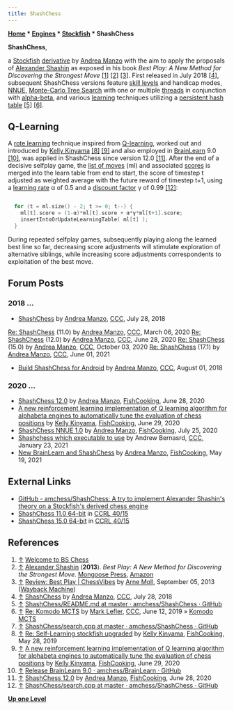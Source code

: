 ```yaml
---
title: ShashChess
---
```

**[Home](Home "Home") \* [Engines](Engines "Engines") \* [Stockfish](Stockfish "Stockfish") \* ShashChess**


**ShashChess**,  

a [Stockfish](Stockfish "Stockfish") [derivative](Category:Derivative "Category:Derivative") by [Andrea Manzo](Andrea_Manzo "Andrea Manzo") with the aim to apply the proposals of [Alexander Shashin](index.php?title=Alexander_Shashin&action=edit&redlink=1 "Alexander Shashin (page does not exist)") as exposed in his book *Best Play: A New Method for Discovering the Strongest Move* <a id="cite-note-1" href="#cite-ref-1">[1]</a> <a id="cite-note-2" href="#cite-ref-2">[2]</a>
<a id="cite-note-3" href="#cite-ref-3">[3]</a>.
First released in July 2018 <a id="cite-note-4" href="#cite-ref-4">[4]</a>,
subsequent ShashChess versions feature [skill levels](Playing_Strength "Playing Strength") and handicap modes, [NNUE](NNUE "NNUE"), [Monte-Carlo Tree Search](Monte-Carlo_Tree_Search "Monte-Carlo Tree Search") with one or multiple [threads](Thread "Thread") in conjunction with [alpha-beta](Alpha-Beta "Alpha-Beta"),
and various [learning](Learning "Learning") techniques utilizing a [persistent hash table](Persistent_Hash_Table "Persistent Hash Table") <a id="cite-note-5" href="#cite-ref-5">[5]</a>
<a id="cite-note-6" href="#cite-ref-6">[6]</a>.



## Q-Learning


A [rote learning](https://en.wikipedia.org/wiki/Rote_learning) technique inspired from [Q-learning](Reinforcement_Learning#Q-Learning "Reinforcement Learning"), worked out and introduced by [Kelly Kinyama](index.php?title=Kelly_Kinyama&action=edit&redlink=1 "Kelly Kinyama (page does not exist)")
<a id="cite-note-8" href="#cite-ref-8">[8]</a>
<a id="cite-note-9" href="#cite-ref-9">[9]</a> 
and also employed in [BrainLearn](index.php?title=BrainLearn&action=edit&redlink=1 "BrainLearn (page does not exist)") 9.0 <a id="cite-note-10" href="#cite-ref-10">[10]</a>,
was applied in ShashChess since version 12.0 <a id="cite-note-11" href="#cite-ref-11">[11]</a>. 
After the end of a decisive selfplay game, the [list of moves](Move_List "Move List") (ml) and associated [scores](Score "Score") is merged into the learn table from end to start, 
the score of timestep t adjusted as weighted average with the future reward of timestep t+1, using a [learning rate](https://en.wikipedia.org/wiki/Q-learning#Learning_Rate) α of 0.5 and a [discount factor](https://en.wikipedia.org/wiki/Q-learning#Discount_factor) γ of 0.99 <a id="cite-note-12" href="#cite-ref-12">[12]</a>:




```C++

  for (t = ml.size() - 2; t >= 0; t--) {
    ml[t].score = (1-α)*ml[t].score + α*γ*ml[t+1].score;
    insertIntoOrUpdateLearningTable( ml[t] );
  }

```

During repeated selfplay games, subsequently playing along the learned best line so far, decreasing score adjustments will stimulate exploration of alternative siblings, while increasing score adjustments correspondents to exploitation of the best move.



## Forum Posts


### 2018 ...


* [ShashChess](http://www.talkchess.com/forum3/viewtopic.php?f=2&t=68093) by [Andrea Manzo](Andrea_Manzo "Andrea Manzo"), [CCC](CCC "CCC"), July 28, 2018


 [Re: ShashChess](http://www.talkchess.com/forum3/viewtopic.php?f=2&t=68093&start=103) (11.0) by [Andrea Manzo](Andrea_Manzo "Andrea Manzo"), [CCC](CCC "CCC"), March 06, 2020
 [Re: ShashChess](http://www.talkchess.com/forum3/viewtopic.php?f=2&t=68093&start=105) (12.0) by [Andrea Manzo](Andrea_Manzo "Andrea Manzo"), [CCC](CCC "CCC"), June 28, 2020
 [Re: ShashChess](http://www.talkchess.com/forum3/viewtopic.php?f=2&t=68093&start=209) (15.0) by [Andrea Manzo](Andrea_Manzo "Andrea Manzo"), [CCC](CCC "CCC"), October 03, 2020
 [Re: ShashChess](http://www.talkchess.com/forum3/viewtopic.php?f=2&t=68093&start=272) (17.1) by [Andrea Manzo](Andrea_Manzo "Andrea Manzo"), [CCC](CCC "CCC"), June 01, 2021
* [Build ShashChess for Android](http://www.talkchess.com/forum3/viewtopic.php?f=7&t=68120&p=769919) by [Andrea Manzo](Andrea_Manzo "Andrea Manzo"), [CCC](CCC "CCC"), August 01, 2018


### 2020 ...


* [ShashChess 12.0](https://groups.google.com/g/fishcooking/c/GLag32ARtKo/m/3Zoaq3-rAwAJ) by [Andrea Manzo](Andrea_Manzo "Andrea Manzo"), [FishCooking](Computer_Chess_Forums "Computer Chess Forums"), June 28, 2020
* [A new reinforcement learning implementation of Q learning algorithm for alphabeta engines to automatically tune the evaluation of chess positions](https://groups.google.com/g/fishcooking/c/6IzmiSCB8lg/m/sFeSq9ykAQAJ) by [Kelly Kinyama](index.php?title=Kelly_Kinyama&action=edit&redlink=1 "Kelly Kinyama (page does not exist)"), [FishCooking](Computer_Chess_Forums "Computer Chess Forums"), June 29, 2020
* [ShashChess NNUE 1.0](https://groups.google.com/d/msg/fishcooking/yWtpz_FY5_Y/RMTG56fkAAAJ) by [Andrea Manzo](Andrea_Manzo "Andrea Manzo"), [FishCooking](Computer_Chess_Forums "Computer Chess Forums"), July 25, 2020
* [Shashchess which executable to use](http://www.talkchess.com/forum3/viewtopic.php?f=2&t=76394) by Andrew Bernasrd, [CCC](CCC "CCC"), January 23, 2021
* [New BrainLearn and ShashChess](https://groups.google.com/g/fishcooking/c/Iy1AlEZJWc8) by [Andrea Manzo](Andrea_Manzo "Andrea Manzo"), [FishCooking](Computer_Chess_Forums "Computer Chess Forums"), May 19, 2021


## External Links


* [GitHub - amchess/ShashChess: A try to implement Alexander Shashin's theory on a Stockfish's derived chess engine](https://github.com/amchess/ShashChess)
* [ShashChess 11.0 64-bit](https://ccrl.chessdom.com/ccrl/4040/cgi/engine_details.cgi?print=Details&each_game=1&eng=ShashChess%2011.0%2064-bit) in [CCRL 40/15](CCRL "CCRL")
* [ShashChess 15.0 64-bit](https://ccrl.chessdom.com/ccrl/4040/cgi/engine_details.cgi?print=Details&each_game=1&eng=ShashChess%2015.0%2064-bit) in [CCRL 40/15](CCRL "CCRL")


## References


1. <a id="cite-ref-1" href="#cite-note-1">↑</a> [Welcome to BS Chess](http://www.bs-chess.com/latin/lectures/2011/shashin4.html)
2. <a id="cite-ref-2" href="#cite-note-2">↑</a> [Alexander Shashin](index.php?title=Alexander_Shashin&action=edit&redlink=1 "Alexander Shashin (page does not exist)") (**2013**). *Best Play: A New Method for Discovering the Strongest Move*. [Mongoose Press](https://mongoosepress.com/), [Amazon](https://www.amazon.com/Best-Play-Discovering-Strongest-2013-01-01/dp/B01A0CKJQM)
3. <a id="cite-ref-3" href="#cite-note-3">↑</a> [Review: Best Play | ChessVibes](https://web.archive.org/web/20130909054429/http://www.chessvibes.com/review-best-play) by [Arne Moll](https://ratings.fide.com/profile/1005820), September 05, 2013 ([Wayback Machine](https://en.wikipedia.org/wiki/Wayback_Machine))
4. <a id="cite-ref-4" href="#cite-note-4">↑</a> [ShashChess](http://www.talkchess.com/forum3/viewtopic.php?f=2&t=68093) by [Andrea Manzo](Andrea_Manzo "Andrea Manzo"), [CCC](CCC "CCC"), July 28, 2018
5. <a id="cite-ref-5" href="#cite-note-5">↑</a> [ShashChess/README.md at master · amchess/ShashChess · GitHub](https://github.com/amchess/ShashChess/blob/master/README.md)
6. <a id="cite-ref-6" href="#cite-note-6">↑</a> [Re: Komodo MCTS](http://www.talkchess.com/forum3/viewtopic.php?f=2&t=70948&start=17) by [Mark Lefler](Mark_Lefler "Mark Lefler"), [CCC](CCC "CCC"), June 12, 2019 » [Komodo MCTS](Komodo#MCTS "Komodo")
7. <a id="cite-ref-7" href="#cite-note-7">↑</a> [ShashChess/search.cpp at master · amchess/ShashChess · GitHub](https://github.com/amchess/ShashChess/blob/master/src/All/search.cpp#L446)
8. <a id="cite-ref-8" href="#cite-note-8">↑</a> [Re: Self-Learning stockfish upgraded](https://groups.google.com/g/fishcooking/c/fhX7dFAsyew/m/NSd0-OJjBwAJ) by [Kelly Kinyama](index.php?title=Kelly_Kinyama&action=edit&redlink=1 "Kelly Kinyama (page does not exist)"), [FishCooking](Computer_Chess_Forums "Computer Chess Forums"), May 28, 2019
9. <a id="cite-ref-9" href="#cite-note-9">↑</a> [A new reinforcement learning implementation of Q learning algorithm for alphabeta engines to automatically tune the evaluation of chess positions](https://groups.google.com/g/fishcooking/c/6IzmiSCB8lg/m/sFeSq9ykAQAJ) by [Kelly Kinyama](index.php?title=Kelly_Kinyama&action=edit&redlink=1 "Kelly Kinyama (page does not exist)"), [FishCooking](Computer_Chess_Forums "Computer Chess Forums"), June 29, 2020
10. <a id="cite-ref-10" href="#cite-note-10">↑</a> [Release BrainLearn 9.0 · amchess/BrainLearn · GitHub](https://github.com/amchess/BrainLearn/releases/tag/9.0)
11. <a id="cite-ref-11" href="#cite-note-11">↑</a> [ShashChess 12.0](https://groups.google.com/g/fishcooking/c/GLag32ARtKo/m/3Zoaq3-rAwAJ) by [Andrea Manzo](Andrea_Manzo "Andrea Manzo"), [FishCooking](Computer_Chess_Forums "Computer Chess Forums"), June 28, 2020
12. <a id="cite-ref-12" href="#cite-note-12">↑</a> [ShashChess/search.cpp at master · amchess/ShashChess · GitHub](https://github.com/amchess/ShashChess/blob/master/src/All/search.cpp#L2625)

**[Up one Level](Stockfish "Stockfish")**







 
